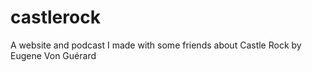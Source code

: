 # castlerock
A website and podcast I made with some friends about Castle Rock by Eugene Von Guérard
